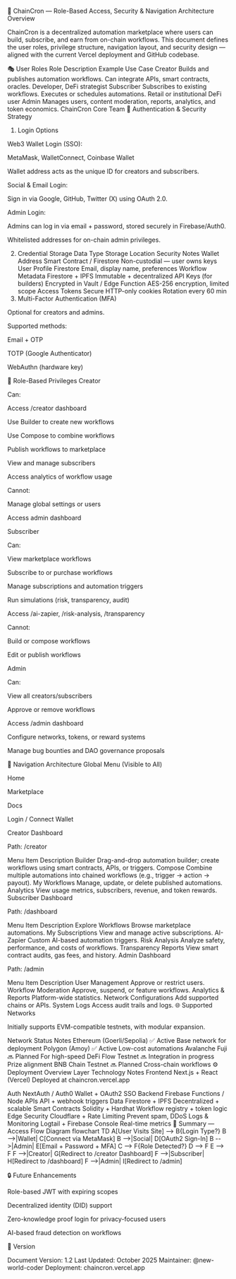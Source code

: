 🧩 ChainCron — Role-Based Access, Security & Navigation Architecture
Overview

ChainCron is a decentralized automation marketplace where users can build, subscribe, and earn from on-chain workflows.
This document defines the user roles, privilege structure, navigation layout, and security design — aligned with the current Vercel deployment and GitHub codebase.

🎭 User Roles
Role	Description	Example Use Case
Creator	Builds and publishes automation workflows. Can integrate APIs, smart contracts, oracles.	Developer, DeFi strategist
Subscriber	Subscribes to existing workflows. Executes or schedules automations.	Retail or institutional DeFi user
Admin	Manages users, content moderation, reports, analytics, and token economics.	ChainCron Core Team
🔐 Authentication & Security Strategy
1. Login Options

Web3 Wallet Login (SSO):

MetaMask, WalletConnect, Coinbase Wallet

Wallet address acts as the unique ID for creators and subscribers.

Social & Email Login:

Sign in via Google, GitHub, Twitter (X) using OAuth 2.0.

Admin Login:

Admins can log in via email + password, stored securely in Firebase/Auth0.

Whitelisted addresses for on-chain admin privileges.

2. Credential Storage
Data Type	Storage Location	Security Notes
Wallet Address	Smart Contract / Firestore	Non-custodial — user owns keys
User Profile	Firestore	Email, display name, preferences
Workflow Metadata	Firestore + IPFS	Immutable + decentralized
API Keys (for builders)	Encrypted in Vault / Edge Function	AES-256 encryption, limited scope
Access Tokens	Secure HTTP-only cookies	Rotation every 60 min
3. Multi-Factor Authentication (MFA)

Optional for creators and admins.

Supported methods:

Email + OTP

TOTP (Google Authenticator)

WebAuthn (hardware key)

🧱 Role-Based Privileges
Creator

Can:

Access /creator dashboard

Use Builder to create new workflows

Use Compose to combine workflows

Publish workflows to marketplace

View and manage subscribers

Access analytics of workflow usage

Cannot:

Manage global settings or users

Access admin dashboard

Subscriber

Can:

View marketplace workflows

Subscribe to or purchase workflows

Manage subscriptions and automation triggers

Run simulations (risk, transparency, audit)

Access /ai-zapier, /risk-analysis, /transparency

Cannot:

Build or compose workflows

Edit or publish workflows

Admin

Can:

View all creators/subscribers

Approve or remove workflows

Access /admin dashboard

Configure networks, tokens, or reward systems

Manage bug bounties and DAO governance proposals

🧭 Navigation Architecture
Global Menu (Visible to All)

Home

Marketplace

Docs

Login / Connect Wallet

Creator Dashboard

Path: /creator

Menu Item	Description
Builder	Drag-and-drop automation builder; create workflows using smart contracts, APIs, or triggers.
Compose	Combine multiple automations into chained workflows (e.g., trigger → action → payout).
My Workflows	Manage, update, or delete published automations.
Analytics	View usage metrics, subscribers, revenue, and token rewards.
Subscriber Dashboard

Path: /dashboard

Menu Item	Description
Explore Workflows	Browse marketplace automations.
My Subscriptions	View and manage active subscriptions.
AI-Zapier	Custom AI-based automation triggers.
Risk Analysis	Analyze safety, performance, and costs of workflows.
Transparency Reports	View smart contract audits, gas fees, and history.
Admin Dashboard

Path: /admin

Menu Item	Description
User Management	Approve or restrict users.
Workflow Moderation	Approve, suspend, or feature workflows.
Analytics & Reports	Platform-wide statistics.
Network Configurations	Add supported chains or APIs.
System Logs	Access audit trails and logs.
🌐 Supported Networks

Initially supports EVM-compatible testnets, with modular expansion.

Network	Status	Notes
Ethereum (Goerli/Sepolia)	✅ Active	Base network for deployment
Polygon (Amoy)	✅ Active	Low-cost automations
Avalanche Fuji	🔜 Planned	For high-speed DeFi
Flow Testnet	🔜 Integration in progress	Prize alignment
BNB Chain Testnet	🔜 Planned	Cross-chain workflows
⚙️ Deployment Overview
Layer	Technology	Notes
Frontend	Next.js + React (Vercel)	Deployed at chaincron.vercel.app

Auth	NextAuth / Auth0	Wallet + OAuth2 SSO
Backend	Firebase Functions / Node APIs	API + webhook triggers
Data	Firestore + IPFS	Decentralized + scalable
Smart Contracts	Solidity + Hardhat	Workflow registry + token logic
Edge Security	Cloudflare + Rate Limiting	Prevent spam, DDoS
Logs & Monitoring	Logtail + Firebase Console	Real-time metrics
🧠 Summary — Access Flow Diagram
flowchart TD
    A[User Visits Site] --> B{Login Type?}
    B -->|Wallet| C[Connect via MetaMask]
    B -->|Social| D[OAuth2 Sign-In]
    B -->|Admin| E[Email + Password + MFA]
    C --> F{Role Detected?}
    D --> F
    E --> F
    F -->|Creator| G[Redirect to /creator Dashboard]
    F -->|Subscriber| H[Redirect to /dashboard]
    F -->|Admin| I[Redirect to /admin]

🔒 Future Enhancements

Role-based JWT with expiring scopes

Decentralized identity (DID) support

Zero-knowledge proof login for privacy-focused users

AI-based fraud detection on workflows

📘 Version

Document Version: 1.2
Last Updated: October 2025
Maintainer: @new-world-coder
Deployment: chaincron.vercel.app